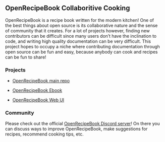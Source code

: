 ## OpenRecipeBook Collaboritive Cooking

OpenRecipeBook is a recipe book written for the modern kitchen! One of the best things about open source is its collaborative nature and the sense of community that it creates. For a lot of projects however, finding new contributors can be difficult since many users don’t have the inclination to code, and writing high quality documentation can be very difficult. This project hopes to occupy a niche where contributing documentation through open source can be fun and easy, because anybody can cook and recipes can be fun to share!

### Projects

* [OpenRecipeBook main repo](https://github.com/joshua-stone/OpenRecipeBook)

* [OpenRecipeBook Ebook](https://github.com/joshua-stone/OpenRecipeBook-Ebook)

* [OpenRecipeBook Web UI](https://github.com/Mihail-K/OpenRecipeBook-Web)

### Community

Please check out the official [OpenRecipeBook Discord server](https://discord.gg/sDzCaeH)! On there you can discuss ways to improve OpenRecipeBook, make suggestions for recipes, recommend cooking tips, etc.
